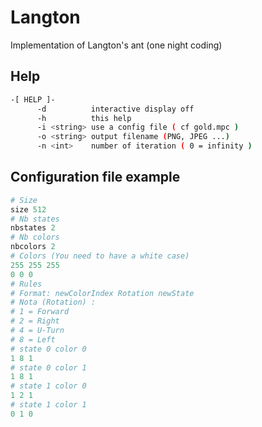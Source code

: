 Langton
=======

Implementation of Langton's ant (one night coding)

## Help

```bash
-[ HELP ]-
      -d          interactive display off
      -h          this help
      -i <string> use a config file ( cf gold.mpc )
      -o <string> output filename (PNG, JPEG ...)
      -n <int>    number of iteration ( 0 = infinity )
```

## Configuration file example

```python
# Size 
size 512
# Nb states
nbstates 2
# Nb colors
nbcolors 2
# Colors (You need to have a white case)
255 255 255
0 0 0
# Rules
# Format: newColorIndex Rotation newState
# Nota (Rotation) :
# 1 = Forward
# 2 = Right
# 4 = U-Turn
# 8 = Left
# state 0 color 0
1 8 1
# state 0 color 1
1 8 1
# state 1 color 0
1 2 1
# state 1 color 1
0 1 0
```
